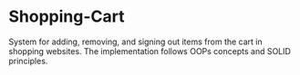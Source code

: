 # Shopping-Cart
System for adding, removing, and signing out items from the cart in shopping websites. The implementation follows OOPs concepts and SOLID principles.
